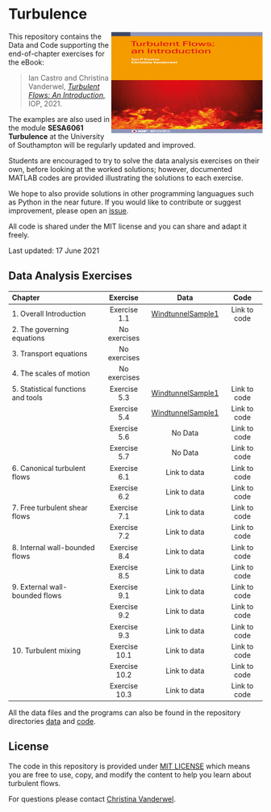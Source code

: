 # Turbulence

<img src="book_cover.jpg" alt="Book cover" width="300" height="200" align="right">

This repository contains the Data and Code supporting the end-of-chapter exercises for the eBook:

> Ian Castro and Christina Vanderwel, 
[_Turbulent Flows: An Introduction,_](https://www.iop.org/) IOP, 2021.


The examples are  also used in the module <b>SESA6061 Turbulence</b> at the University of Southampton will be regularly updated and improved. 

Students are encouraged to try to solve the data analysis exercises on their own, before looking at the worked solutions; however, documented MATLAB codes are provided illustrating the solutions to each exercise. 

We hope to also provide solutions in other programming languagues such as Python in the near future. If you would like to contribute or suggest improvement, please open an [issue](issues). 

All code is shared under the MIT license and you can share and adapt it freely. 

Last updated: 17 June 2021


## Data Analysis Exercises


| Chapter | Exercise | Data | Code |  
| :--------| :---: | :----: | :--: |
| 1. Overall Introduction | Exercise 1.1 | [WindtunnelSample1](Data/WindtunnelSample1.txt) | Link to code |
| 2. The governing equations | No exercises | | |
| 3. Transport equations | No exercises | | |
| 4. The scales of motion | No exercises | | |
| 5. Statistical functions and tools | Exercise 5.3 | [WindtunnelSample1](Data/WindtunnelSample1.txt) | Link to code |
|  | Exercise 5.4 | [WindtunnelSample1](Data/WindtunnelSample1.txt) | Link to code |
|  | Exercise 5.6 | No Data | Link to code |
|  | Exercise 5.7 | No Data | Link to code |
| 6. Canonical turbulent flows | Exercise 6.1 | Link to data | Link to code |
|  | Exercise 6.2 | Link to data | Link to code |
| 7. Free turbulent shear flows | Exercise 7.1 | Link to data | Link to code |
|  | Exercise 7.2 | Link to data | Link to code |
| 8. Internal wall-bounded flows | Exercise 8.4 | Link to data | Link to code |
|  | Exercise 8.5 | Link to data | Link to code |
| 9. External wall-bounded flows | Exercise 9.1 | Link to data | Link to code |
|  | Exercise 9.2 | Link to data | Link to code |
|  | Exercise 9.3 | Link to data | Link to code |
| 10. Turbulent mixing | Exercise 10.1 | Link to data | Link to code |
|  | Exercise 10.2 | Link to data | Link to code |
|  | Exercise 10.3 | Link to data | Link to code |

All the data files and the programs can also be found in the repository directories [data](data) and [code](code).

## License
The code in this repository is provided under [MIT LICENSE](LICENSE) which means you are free to use, copy, and modify the content to help you learn about turbulent flows.
 
 For questions please contact
 [Christina Vanderwel](https://www.southampton.ac.uk/engineering/about/staff/cmv1n13.page).
